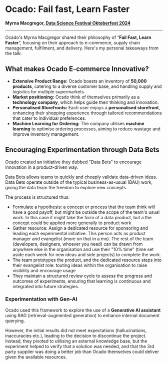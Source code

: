 # Ocado: Fail fast, Learn Faster
**Myrna Macgregor, [Data Science Festival Oktoberfest 2024](/2024/10/30/Data-Science-Festival-Oktoberfest.html)**

---
Ocado's Myrna Macgregor shared their philosophy of “**Fail Fast, Learn Faster**”, focusing on their approach to e-commerce, supply chain management, fulfilment, and delivery. Here's my personal takeaways from the talk:
## What makes Ocado E-commerce Innovative?
- **Extensive Product Range:** Ocado boasts an inventory of **50,000 products**, catering to a diverse customer base, and handling supply and logistics for multiple supermarkets.
- **Market positioning:** Ocado think of themselves primarily as a **technology company**, which helps guide their thinking and innovation.
- **Personalised Storefronts:** Each user enjoys a **personalised storefront**, enhancing their shopping experience through tailored recommendations that cater to individual preferences.
- **Machine Learning for Ordering:** The company utilises **machine learning** to optimise ordering processes, aiming to reduce wastage and improve inventory management.

## Encouraging Experimentation through Data Bets
Ocado created an initiative they dubbed "Data Bets" to encourage innovation in a product-driven way.

Data Bets allows teams to quickly and cheaply validate data-driven ideas. Data Bets operate outside of the typical business-as-usual (BAU) work, giving the data team the freedom to explore new concepts.

The process is structured thus:
- Formulate a hypothesis: a concept or process that the team think will have a good payoff, but might be outside the scope of the team's usual work. In this case it might take the form of a data product, but a the concept could be applied more generally to product work
- Gather resource: Assign a dedicated resource for sponsoring and leading each experimental initiative. This person acts as product manager and evangelist (more on that in a mo). The rest of the team (developers, designers, whoever you need) can be drawn from anywhere else in the organisation and use their "10% time" (time set aside each week for new ideas and side projects) to complete the work.
- The team prototypes the product, and the dedicated resource steps into their evangelist role: touting ideas within the organisation to raise visibility and encourage usage   
- They maintain a structured review cycle to assess the progress and outcomes of experiments, ensuring that learning is continuous and integrated into future strategies.

### Experimentation with Gen-AI
Ocado used this framework to explore the use of a **Generative AI assistant** using RAG (retrieval-augmented generation) to enhance internal document querying. 

However, the initial results did not meet expectations (hallucinations, inaccuracies etc.), leading to the decision to discontinue the project. Instead, they pivoted to utilising an external knowledge base, but the experiment helped to verify that a solution was needed, and that the 3rd party supplier was doing a better job than Ocado themselves could deliver given the available resources.